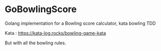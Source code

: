 # GoBowlingScore
Golang implementation for a Bowling score calculator, kata bowling TDD 

Kata : https://kata-log.rocks/bowling-game-kata

But with all the bowling rules.
